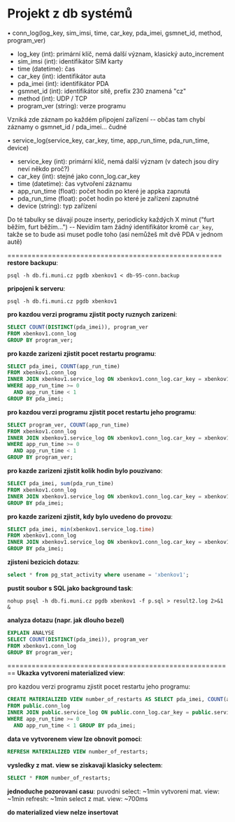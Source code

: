 Projekt z db systémů
===

• conn_log(log_key, sim_imsi, time, car_key, pda_imei, gsmnet_id, method, program_ver)
- log_key (int): primární klíč, nemá další význam, klasický auto_increment
- sim_imsi (int): identifikátor SIM karty
- time (datetime): čas
- car_key (int): identifikátor auta
- pda_imei (int): identifikátor PDA
- gsmnet_id (int): identifikátor sítě, prefix 230 znamená "cz"
- method (int): UDP / TCP
- program_ver (string): verze programu

Vzniká zde záznam po každém připojení zařízení
-- občas tam chybí záznamy o gsmnet_id / pda_imei... čudné

• service_log(service_key, car_key, time, app_run_time, pda_run_time, device)
- service_key (int): primární klíč, nemá další význam (v datech jsou díry neví někdo proč?)
- car_key (int): stejné jako conn_log.car_key
- time (datetime): čas vytvoření záznamu
- app_run_time (float): počet hodin po které je appka zapnutá
- pda_run_time (float): počet hodin po které je zařízení zapnutné
- device (string): typ zařízení

Do té tabulky se dávají pouze inserty, periodicky každých X minut ("furt běžím, furt běžím...")
-- Nevidím tam žádný identifikátor kromě `car_key`, takže se to bude asi muset podle toho (asi nemůžeš mít dvě PDA v jednom autě)

=====================================================
**restore backupu**:

`
 psql -h db.fi.muni.cz pgdb xbenkov1 < db-95-conn.backup
 `

**pripojeni k serveru**:

`
psql -h db.fi.muni.cz pgdb xbenkov1
`

**pro kazdou verzi programu zjistit pocty ruznych zarizeni**:

 ```sql
 SELECT COUNT(DISTINCT(pda_imei)), program_ver
 FROM xbenkov1.conn_log
 GROUP BY program_ver;
 ```

**pro kazde zarizeni zjistit pocet restartu programu**:

```sql
SELECT pda_imei, COUNT(app_run_time)
FROM xbenkov1.conn_log
INNER JOIN xbenkov1.service_log ON xbenkov1.conn_log.car_key = xbenkov1.service_log.car_key
WHERE app_run_time >= 0
  AND app_run_time < 1
GROUP BY pda_imei;
```

**pro kazdou verzi programu zjistit pocet restartu jeho programu**:

```sql
SELECT program_ver, COUNT(app_run_time)
FROM xbenkov1.conn_log
INNER JOIN xbenkov1.service_log ON xbenkov1.conn_log.car_key = xbenkov1.service_log.car_key
WHERE app_run_time >= 0
  AND app_run_time < 1
GROUP BY program_ver;
```

**pro kazde zarizeni zjistit kolik hodin bylo pouzivano**:

```sql
SELECT pda_imei, sum(pda_run_time)
FROM xbenkov1.conn_log
INNER JOIN xbenkov1.service_log ON xbenkov1.conn_log.car_key = xbenkov1.service_log.car_key
GROUP BY pda_imei;
```

 **pro kazde zarizeni zjistit, kdy bylo uvedeno do provozu**:

```sql
SELECT pda_imei, min(xbenkov1.service_log.time)
FROM xbenkov1.conn_log
INNER JOIN xbenkov1.service_log ON xbenkov1.conn_log.car_key = xbenkov1.service_log.car_key
GROUP BY pda_imei;
```

**zjisteni bezicich dotazu**:

```sql
select * from pg_stat_activity where usename = 'xbenkov1';
```

**pustit soubor s SQL jako background task**:

`
nohup psql -h db.fi.muni.cz pgdb xbenkov1 -f p.sql > result2.log 2>&1 &
`

**analyza dotazu (napr. jak dlouho bezel)**

```sql
EXPLAIN ANALYSE
SELECT COUNT(DISTINCT(pda_imei)), program_ver
FROM xbenkov1.conn_log
GROUP BY program_ver;
```

========================================================
**Ukazka vytvoreni materialized view**:

pro kazdou verzi programu zjistit pocet restartu jeho programu:

```sql
CREATE MATERIALIZED VIEW number_of_restarts AS SELECT pda_imei, COUNT(app_run_time)
FROM public.conn_log
INNER JOIN public.service_log ON public.conn_log.car_key = public.service_log.car_key
WHERE app_run_time >= 0
  AND app_run_time < 1 GROUP BY pda_imei;
```

**data ve vytvorenem view lze obnovit pomoci**:

```sql
REFRESH MATERIALIZED VIEW number_of_restarts;
```

**vysledky z mat. view se ziskavaji klasicky selectem**:

```sql
SELECT * FROM number_of_restarts;
```

**jednoduche pozorovani casu**:
puvodni select: ~1min
vytvoreni mat. view: ~1min
refresh: ~1min
select z mat. view: ~700ms

**do materialized view nelze insertovat**
